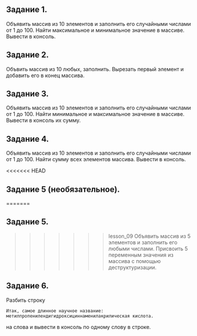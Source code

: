 ## Задание 1. 
Объявить массив из 10 элементов и заполнить его случайными числами от 1 до 100.
Найти максимальное и минимальное значение в массиве.
Вывести в консоль.

## Задание 2.
Объвить массив из 10 любых, заполнить.
Вырезать первый элемент и добавить его в конец массива.

## Задание 3.
Объявить массив из 10 элементов и заполнить его случайными числами от 1 до 100.
Найти минимальное и максимальное значение в массиве. Вывести в консоль их сумму.

## Задание 4.
Объявить массив из 10 элементов и заполнить его случайными числами от 1 до 100.
Найти сумму всех элементов массива. Вывести в консоль.

<<<<<<< HEAD
## Задание 5 (необязательное).

=======
## Задание 5.
>>>>>>> lesson_09
Объявить массив из 5 элементов и заполнить его любыми числами.
Присвоить 5 переменным значения из массива с помощью деструктуризации.

## Задание 6.
Разбить строку 
```
Итак, самое длинное научное название: метилпропенилендигидроксициннаменилакрилическая кислота.
```
на слова и вывести в консоль по одному слову в строке.
